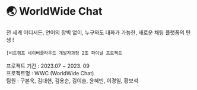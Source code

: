 # 🌏 WorldWide Chat<br/>
전 세계 어디서든, 언어의 장벽 없이, 누구와도 대화가 가능한, 새로운 채팅 플랫폼의 탄생 !<br/>
<br/>
`[비트캠프 네이버클라우드 개발자과정 2조 파이널 프로젝트`<br/>
<br/>
프로젝트 기간 : 2023.07 ~ 2023. 09 <br/>
프로젝트명 : WWC (WorldWide Chat) <br/>
팀원 : 구본욱, 김대현, 김용순, 김이슬, 윤혜빈, 이경일, 황보석 <br/>
 <br/>
 

